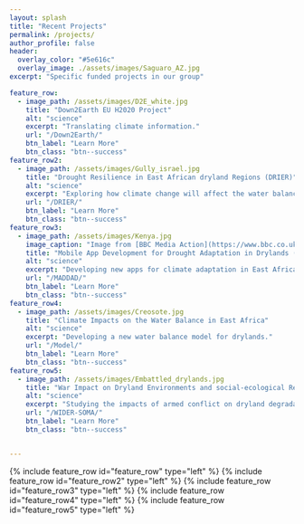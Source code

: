 ```yaml
---
layout: splash
title: "Recent Projects"
permalink: /projects/
author_profile: false
header:
  overlay_color: "#5e616c"
  overlay_image: ./assets/images/Saguaro_AZ.jpg
excerpt: "Specific funded projects in our group"

feature_row:
  - image_path: /assets/images/D2E_white.jpg
    title: "Down2Earth EU H2020 Project"
    alt: "science"
    excerpt: "Translating climate information."
    url: "/Down2Earth/"
    btn_label: "Learn More"
    btn_class: "btn--success"
feature_row2:
  - image_path: /assets/images/Gully_israel.jpg
    title: "Drought Resilience in East African dryland Regions (DRIER)"
    alt: "science"
    excerpt: "Exploring how climate change will affect the water balance in East African dryland regions."
    url: "/DRIER/"
    btn_label: "Learn More"
    btn_class: "btn--success"
feature_row3:
  - image_path: /assets/images/Kenya.jpg
    image_caption: "Image from [BBC Media Action](https://www.bbc.co.uk/mediaaction/)"
    title: "Mobile App Development for Drought Adaptation in Drylands (MAD DAD)"
    alt: "science"
    excerpt: "Developing new apps for climate adaptation in East African dryland regions."
    url: "/MADDAD/"
    btn_label: "Learn More"
    btn_class: "btn--success"
feature_row4:
  - image_path: /assets/images/Creosote.jpg
    title: "Climate Impacts on the Water Balance in East Africa"
    alt: "science"
    excerpt: "Developing a new water balance model for drylands."
    url: "/Model/"
    btn_label: "Learn More"
    btn_class: "btn--success"
feature_row5:
  - image_path: /assets/images/Embattled_drylands.jpg
    title: "War Impact on Dryland Environments and social-ecological Resilience in Somalia (WIDER-SOMA)"
    alt: "science"
    excerpt: "Studying the impacts of armed conflict on dryland degradation in Somalia."
    url: "/WIDER-SOMA/"
    btn_label: "Learn More"
    btn_class: "btn--success"


---
```

{% include feature_row id="feature_row" type="left" %}
{% include feature_row id="feature_row2" type="left" %}
{% include feature_row id="feature_row3" type="left" %}
{% include feature_row id="feature_row4" type="left" %}
{% include feature_row id="feature_row5" type="left" %}
